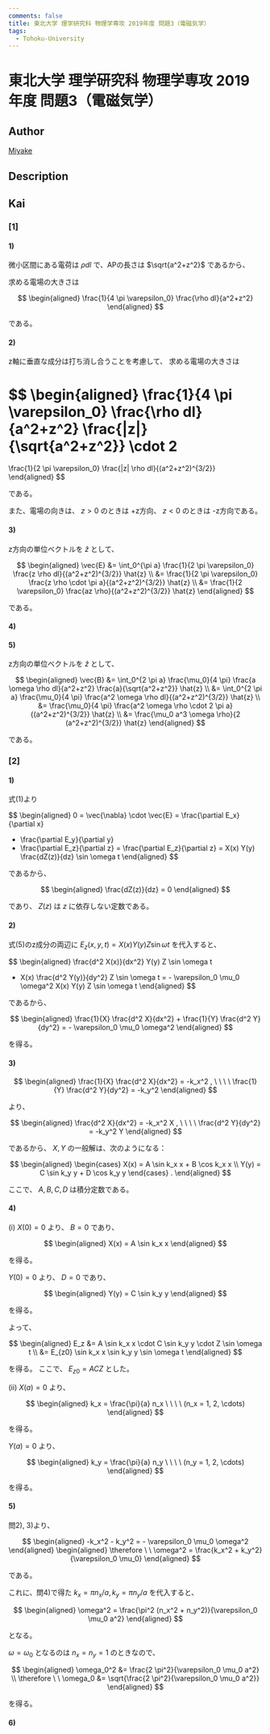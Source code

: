 ```yaml
---
comments: false
title: 東北大学 理学研究科 物理学専攻 2019年度 問題3（電磁気学）
tags:
  - Tohoku-University
---
```

# 東北大学 理学研究科 物理学専攻 2019年度 問題3（電磁気学）

## **Author**
[Miyake](https://miyake.github.io/exams/index.html)

## **Description**

## **Kai**
### \[1\]
#### 1)
微小区間にある電荷は $\rho dl$ で、APの長さは $\sqrt{a^2+z^2}$ であるから、

求める電場の大きさは

$$
\begin{aligned}
\frac{1}{4 \pi \varepsilon_0} \frac{\rho dl}{a^2+z^2}
\end{aligned}
$$

である。

#### 2)
z軸に垂直な成分は打ち消し合うことを考慮して、
求める電場の大きさは

$$
\begin{aligned}
\frac{1}{4 \pi \varepsilon_0} \frac{\rho dl}{a^2+z^2}
\frac{|z|}{\sqrt{a^2+z^2}} \cdot 2
=
\frac{1}{2 \pi \varepsilon_0} \frac{|z| \rho dl}{(a^2+z^2)^{3/2}}
\end{aligned}
$$

である。

また、電場の向きは、 $z \gt 0$ のときは +z方向、
$z \lt 0$ のときは -z方向である。

#### 3)
z方向の単位ベクトルを $\hat{z}$ として、

$$
\begin{aligned}
\vec{E}
&=
\int_0^{\pi a}
\frac{1}{2 \pi \varepsilon_0} \frac{z \rho dl}{(a^2+z^2)^{3/2}} \hat{z}
\\
&=
\frac{1}{2 \pi \varepsilon_0}
\frac{z \rho \cdot \pi a}{(a^2+z^2)^{3/2}} \hat{z}
\\
&=
\frac{1}{2 \varepsilon_0} \frac{az \rho}{(a^2+z^2)^{3/2}} \hat{z}
\end{aligned}
$$

である。

#### 4)

#### 5)
z方向の単位ベクトルを $\hat{z}$ として、

$$
\begin{aligned}
\vec{B}
&=
\int_0^{2 \pi a}
\frac{\mu_0}{4 \pi} \frac{a \omega \rho dl}{a^2+z^2}
\frac{a}{\sqrt{a^2+z^2}} \hat{z}
\\
&=
\int_0^{2 \pi a}
\frac{\mu_0}{4 \pi} \frac{a^2 \omega \rho dl}{(a^2+z^2)^{3/2}}
\hat{z}
\\
&=
\frac{\mu_0}{4 \pi} \frac{a^2 \omega \rho \cdot 2 \pi a}{(a^2+z^2)^{3/2}}
\hat{z}
\\
&=
\frac{\mu_0 a^3 \omega \rho}{2 (a^2+z^2)^{3/2}} \hat{z}
\end{aligned}
$$

である。

### \[2\]
#### 1)
式(1)より

$$
\begin{aligned}
0
= \vec{\nabla} \cdot \vec{E}
= \frac{\partial E_x}{\partial x}
+ \frac{\partial E_y}{\partial y}
+ \frac{\partial E_z}{\partial z}
= \frac{\partial E_z}{\partial z}
= X(x) Y(y) \frac{dZ(z)}{dz} \sin \omega t
\end{aligned}
$$

であるから、

$$
\begin{aligned}
\frac{dZ(z)}{dz} = 0
\end{aligned}
$$

であり、 $Z(z)$ は $z$ に依存しない定数である。

#### 2)
式(5)のz成分の両辺に $E_z(x,y,t) = X(x) Y(y) Z \sin \omega t$ を代入すると、

$$
\begin{aligned}
\frac{d^2 X(x)}{dx^2} Y(y) Z \sin \omega t
+ X(x) \frac{d^2 Y(y)}{dy^2} Z \sin \omega t
= - \varepsilon_0 \mu_0 \omega^2 X(x) Y(y) Z \sin \omega t
\end{aligned}
$$

であるから、

$$
\begin{aligned}
\frac{1}{X} \frac{d^2 X}{dx^2} + \frac{1}{Y} \frac{d^2 Y}{dy^2}
= - \varepsilon_0 \mu_0 \omega^2
\end{aligned}
$$

を得る。

#### 3)

$$
\begin{aligned}
\frac{1}{X} \frac{d^2 X}{dx^2} = -k_x^2
, \ \ \ \ 
\frac{1}{Y} \frac{d^2 Y}{dy^2} = -k_y^2
\end{aligned}
$$

より、

$$
\begin{aligned}
\frac{d^2 X}{dx^2} = -k_x^2 X
, \ \ \ \ 
\frac{d^2 Y}{dy^2} = -k_y^2 Y
\end{aligned}
$$

であるから、 $X, Y$ の一般解は、次のようになる：

$$
\begin{aligned}
\begin{cases}
X(x) = A \sin k_x x + B \cos k_x x
\\
Y(y) = C \sin k_y y + D \cos k_y y
\end{cases}
.
\end{aligned}
$$

ここで、 $A, B, C, D$ は積分定数である。

#### 4)
(i) $X(0)=0$ より、 $B=0$ であり、

$$
\begin{aligned}
X(x) = A \sin k_x x
\end{aligned}
$$

を得る。

$Y(0)=0$ より、 $D=0$ であり、

$$
\begin{aligned}
Y(y) = C \sin k_y y
\end{aligned}
$$

を得る。

よって、

$$
\begin{aligned}
E_z
&= A \sin k_x x \cdot C \sin k_y y \cdot Z \sin \omega t
\\
&= E_{z0} \sin k_x x \sin k_y y \sin \omega t
\end{aligned}
$$

を得る。
ここで、 $E_{z0} = A C Z$ とした。

(ii) $X(a)=0$ より、

$$
\begin{aligned}
k_x = \frac{\pi}{a} n_x
\ \ \ \ (n_x = 1, 2, \cdots)
\end{aligned}
$$

を得る。

$Y(a)=0$ より、

$$
\begin{aligned}
k_y = \frac{\pi}{a} n_y
\ \ \ \ (n_y = 1, 2, \cdots)
\end{aligned}
$$

を得る。

#### 5)
問2), 3)より、

$$
\begin{aligned}
-k_x^2 - k_y^2 = - \varepsilon_0 \mu_0 \omega^2
\end{aligned}
\begin{aligned}
\therefore \ \ 
\omega^2 = \frac{k_x^2 + k_y^2}{\varepsilon_0 \mu_0}
\end{aligned}
$$

である。

これに、問4)で得た $k_x = \pi n_x / a, k_y = \pi n_y / a$ を代入すると、

$$
\begin{aligned}
\omega^2 = \frac{\pi^2 (n_x^2 + n_y^2)}{\varepsilon_0 \mu_0 a^2}
\end{aligned}
$$

となる。

$\omega = \omega_0$ となるのは $n_x=n_y=1$ のときなので、

$$
\begin{aligned}
\omega_0^2 &= \frac{2 \pi^2}{\varepsilon_0 \mu_0 a^2}
\\
\therefore \ \ 
\omega_0 &= \sqrt{\frac{2 \pi^2}{\varepsilon_0 \mu_0 a^2}}
\end{aligned}
$$

を得る。

#### 6)